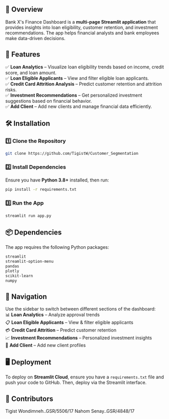## 📌 Overview  
Bank X's Finance Dashboard is a **multi-page Streamlit application** that provides insights into loan eligibility, customer retention, and investment recommendations. The app helps financial analysts and bank employees make data-driven decisions.  

## 🚀 Features  
✅ **Loan Analytics** – Visualize loan eligibility trends based on income, credit score, and loan amount.  
✅ **Loan Eligible Applicants** – View and filter eligible loan applicants.  
✅ **Credit Card Attrition Analysis** – Predict customer retention and attrition risks.  
✅ **Investment Recommendations** – Get personalized investment suggestions based on financial behavior.  
✅ **Add Client** – Add new clients and manage financial data efficiently.  

## 🛠 Installation  

### **1️⃣ Clone the Repository**  
```sh
git clone https://github.com/TigistW/Customer_Segmentation
```

### **2️⃣ Install Dependencies**  
Ensure you have **Python 3.8+** installed, then run:  
```sh
pip install -r requirements.txt
```

### **3️⃣ Run the App**  
```sh
streamlit run app.py
```

## 📦 Dependencies  
The app requires the following Python packages:  
```txt
streamlit
streamlit-option-menu
pandas
plotly
scikit-learn
numpy
```

## 🔗 Navigation  
Use the sidebar to switch between different sections of the dashboard:  
📊 **Loan Analytics** – Analyze approval trends  
📋 **Loan Eligible Applicants** – View & filter eligible applicants  
💳 **Credit Card Attrition** – Predict customer retention  
📈 **Investment Recommendations** – Personalized investment insights  
📝 **Add Client** – Add new client profiles  

## 🖥️ Deployment  
To deploy on **Streamlit Cloud**, ensure you have a `requirements.txt` file and push your code to GitHub. Then, deploy via the Streamlit interface.

## 🤝 Contributors

Tigist Wondimneh..GSR/5506/17
Nahom Senay..GSR/4848/17



